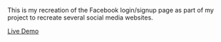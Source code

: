 This is my recreation of the Facebook login/signup page as part of my project to recreate several social media websites.

<a href="https://cwang1996.github.io/FacebookPage/">Live Demo</a>
